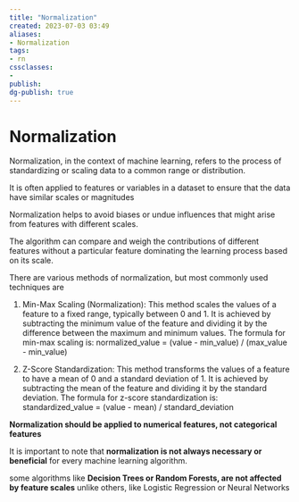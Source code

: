 ```yaml
---
title: "Normalization"
created: 2023-07-03 03:49
aliases: 
- Normalization
tags:
- rn
cssclasses:
- 
publish:
dg-publish: true
---
```


<!-- 
tags: 
-->

<!--internal
parent:: [[]]
child:: [[]]
related:: [[]]
-->

<!--external
- []()
-->

# Normalization

Normalization, in the context of machine learning, refers to the process of standardizing or scaling data to a common range or distribution. 

It is often applied to features or variables in a dataset to ensure that the data have similar scales or magnitudes

Normalization helps to avoid biases or undue influences that might arise from features with different scales. 

The algorithm can compare and weigh the contributions of different features without a particular feature dominating the learning process based on its scale.

There are various methods of normalization, but most commonly used techniques are

1.  Min-Max Scaling (Normalization): This method scales the values of a feature to a fixed range, typically between 0 and 1. It is achieved by subtracting the minimum value of the feature and dividing it by the difference between the maximum and minimum values. The formula for min-max scaling is: normalized\_value = (value - min\_value) / (max\_value - min\_value)
    
2.  Z-Score Standardization: This method transforms the values of a feature to have a mean of 0 and a standard deviation of 1. It is achieved by subtracting the mean of the feature and dividing it by the standard deviation. The formula for z-score standardization is: standardized\_value = (value - mean) / standard\_deviation

**Normalization should be applied to numerical features, not categorical features**

It is important to note that **normalization is not always necessary or beneficial** for every machine learning algorithm. 

some algorithms like **Decision Trees or Random Forests, are not affected by feature scales** unlike others, like Logistic Regression or Neural Networks
